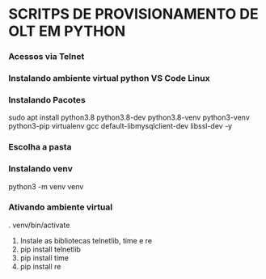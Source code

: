 # SCRITPS DE PROVISIONAMENTO DE OLT EM PYTHON


### Acessos via Telnet


### Instalando ambiente virtual python VS Code Linux


### Instalando Pacotes
sudo apt install python3.8 python3.8-dev python3.8-venv python3-venv python3-pip virtualenv gcc default-libmysqlclient-dev libssl-dev -y 


### Escolha a pasta


### Instalando venv 
python3 -m venv venv


### Ativando ambiente virtual
. venv/bin/activate


1. Instale as bibliotecas telnetlib, time e re
2. pip install telnetlib
3. pip install time
4. pip install re